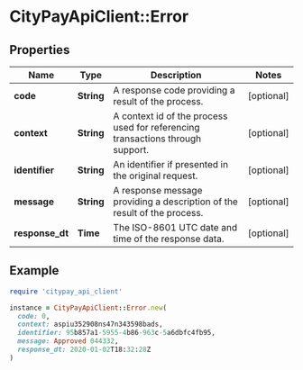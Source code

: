 # CityPayApiClient::Error

## Properties

| Name | Type | Description | Notes |
| ---- | ---- | ----------- | ----- |
| **code** | **String** | A response code providing a result of the process. | [optional] |
| **context** | **String** | A context id of the process used for referencing transactions through support. | [optional] |
| **identifier** | **String** | An identifier if presented in the original request. | [optional] |
| **message** | **String** | A response message providing a description of the result of the process. | [optional] |
| **response_dt** | **Time** | The ISO-8601 UTC date and time of the response data. | [optional] |

## Example

```ruby
require 'citypay_api_client'

instance = CityPayApiClient::Error.new(
  code: 0,
  context: aspiu352908ns47n343598bads,
  identifier: 95b857a1-5955-4b86-963c-5a6dbfc4fb95,
  message: Approved 044332,
  response_dt: 2020-01-02T18:32:28Z
)
```

